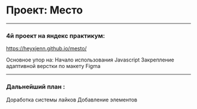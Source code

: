 # Проект: Место
------

### 4й проект на яндекс практикум:
https://heyxjenn.github.io/mesto/

Основное упор на:
Начало использования Javascript
Закрепление адаптивной верстки по макету Figma


------
### Дальнейший план :
Доработка системы лайков
Добавление элементов



